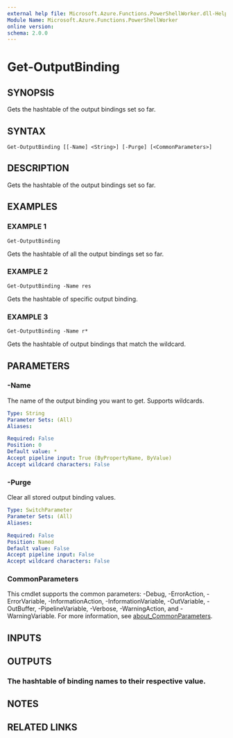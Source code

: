 ```yaml
---
external help file: Microsoft.Azure.Functions.PowerShellWorker.dll-Help.xml
Module Name: Microsoft.Azure.Functions.PowerShellWorker
online version:
schema: 2.0.0
---
```


# Get-OutputBinding

## SYNOPSIS
Gets the hashtable of the output bindings set so far.

## SYNTAX

```
Get-OutputBinding [[-Name] <String>] [-Purge] [<CommonParameters>]
```

## DESCRIPTION
Gets the hashtable of the output bindings set so far.

## EXAMPLES

### EXAMPLE 1
```
Get-OutputBinding
```

Gets the hashtable of all the output bindings set so far.

### EXAMPLE 2
```
Get-OutputBinding -Name res
```

Gets the hashtable of specific output binding.

### EXAMPLE 3
```
Get-OutputBinding -Name r*
```

Gets the hashtable of output bindings that match the wildcard.

## PARAMETERS

### -Name
The name of the output binding you want to get.
Supports wildcards.

```yaml
Type: String
Parameter Sets: (All)
Aliases:

Required: False
Position: 0
Default value: *
Accept pipeline input: True (ByPropertyName, ByValue)
Accept wildcard characters: False
```

### -Purge
Clear all stored output binding values.

```yaml
Type: SwitchParameter
Parameter Sets: (All)
Aliases:

Required: False
Position: Named
Default value: False
Accept pipeline input: False
Accept wildcard characters: False
```

### CommonParameters
This cmdlet supports the common parameters: -Debug, -ErrorAction, -ErrorVariable, -InformationAction, -InformationVariable, -OutVariable, -OutBuffer, -PipelineVariable, -Verbose, -WarningAction, and -WarningVariable. For more information, see [about_CommonParameters](http://go.microsoft.com/fwlink/?LinkID=113216).

## INPUTS

## OUTPUTS

### The hashtable of binding names to their respective value.
## NOTES

## RELATED LINKS
